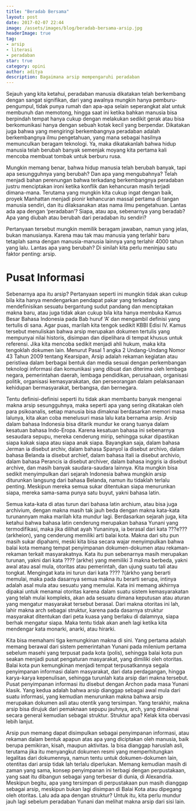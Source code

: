 ```yaml
---
title: "Beradab Bersama"
layout: post
date: 2017-02-07 22:44
image: /assets/images/blog/beradab-bersama-arsip.jpg
headerImage: true
tag:
- arsip
- literasi
- peradaban
star: true
category: opini
author: aditya
description: Bagaimana arsip mempengaruhi peradaban
---
```


Sejauh yang kita ketahui, peradaban manusia dikatakan telah berkembang dengan sangat signifikan, dari yang awalnya mungkin hanya pemburu-pengumpul, tidak punya rumah dan apa-apa selain seperangkat alat untuk membunuh dan memotong, hingga saat ini ketika bahkan manusia bisa berpindah tempat hanya cukup dengan melakukan sedikit gerak atau bisa berkomunikasi hanya dengan sebuah kotak kecil yang berpendar. Dikatakan juga bahwa yang mengiringi berkembangnya peradaban adalah berkembangnya ilmu pengetahuan, yang mana sebagai hasilnya memunculkan beragam teknologi. Ya, maka dikatakanlah bahwa hidup manusia telah berubah banyak semenjak moyang kita pertama kali mencoba membuat tombak untuk berburu rusa.

Mungkin memang benar, bahwa hidup manusia telah berubah banyak, tapi apa sesungguhnya yang berubah? Dan apa yang mengubahnya? Telah menjadi bahan perenungan bahwa terkadang berkembangnya peradaban justru menciptakan ironi ketika konflik dan kehancuran masih terjadi dimana-mana. Terutama yang mungkin kita cukup ingat dengan baik, proyek Manhattan menjadi pionir kehancuran massal pertama di tangan manusia sendiri, dan itu dilaksanakan atas nama ilmu pengetahuan. Lantas ada apa dengan ‘peradaban’? Siapa, atau apa, sebenarnya yang beradab? Apa yang diubah atau berubah dari peradaban itu sendiri? 

Pertanyaan tersebut mungkin memilik beragam jawaban, namun yang jelas, bukan manusianya. Karena mau tak mau manusia yang terlahir baru tetaplah sama dengan manusia-manusia lainnya yang terlahir 4000 tahun yang lalu. Lantas apa yang berubah? Di sinilah kita perlu meninjau satu faktor penting: arsip.

# Pusat Informasi

Sebenarnya apa itu arsip? Pertanyaan seperti ini mungkin tidak akan cukup bila kita hanya mendengarkan pendapat pakar yang terkadang mendefinisikan sesuatu bergantung sudut pandang dan menciptakan makna baru, atau juga tidak akan cukup bila kita hanya membuka Kamus Besar Bahasa Indonesia pada Bab huruf ‘A’ dan mengambil definisi yang tertulis di sana. Agar puas, marilah kita tengok sedikit KBBI Edisi IV. Kamus tersebut menuliskan bahwa arsip merupakan dokumen tertulis yang mempunyai nilai historis, disimpan dan dipelihara di tempat khusus untuk referensi. Jika kita mencoba sedikit menjadi ahli hukum, maka kita tengoklah dokumen lain. Menurut Pasal 1 angka 2 Undang-Undang Nomor 43 Tahun 2009 tentang Kearsipan, Arsip adalah rekaman kegiatan atau peristiwa dalam berbagai bentuk dan media sesuai dengan perkembangan teknologi informasi dan komunikasi yang dibuat dan diterima oleh lembaga negara, pemerintahan daerah, lembaga pendidikan, perusahaan, organisasi politik, organisasi kemasyarakatan, dan perseorangan dalam pelaksanaan kehidupan bermasyarakat, berbangsa, dan bernegara.

Tentu definisi-definisi seperti itu tidak akan membantu banyak mengenai makna arsip sesungguhnya, maka seperti apa yang sering dikatakan oleh para psikoanalis, setiap manusia bisa dimaknai berdasarkan memori masa lalunya, kita akan coba menelusuri masa lalu kata bernama arsip. Arsip dalam bahasa Indonesia bisa ditarik mundur ke orang tuanya dalam kesatuan bahasa Indo-Eropa. Karena kesatuan bahasa ini sebenarnya sesaudara sepupu, mereka cenderung mirip, sehingga sukar dipastikan siapa kakak siapa atau siapa anak siapa. Bayangkan saja, dalam bahasa Jerman ia disebut archiv, dalam bahasa Spanyol ia disebut archivo, dalam bahasa Belanda ia disebut archief, dalam bahasa Itali ia disebut archivio, dalam bahasa Perancis ia disebut archiver, dalam bahasa inggris ia disebut archive, dan masih banyak saudara-saudara lainnya. Kita mungkin bisa sedikit menyimpulkan dari sejarah Indonesia bahwa mungkin arsip diturunkan langsung dari bahasa Belanda, namun itu tidaklah terlalu penting. Meskipun mereka semua sukar ditentukan siapa menurunkan siapa, mereka sama-sama punya satu buyut, yakni bahasa latin.

Semua kata-kata di atas turun dari bahasa latin archium, atau bisa juga archivium, dengan makna masih tak jauh beda dengan makna kata-kata turunannyam maka marilah kita mundur lagi. Berdasarkan sejarah juga, kita ketahui bahwa bahasa latin cenderung merupakan bahasa Yunani yang termodifikasi, maka jika dilihat ayah Yunaninya, ia berasal dari kata ???e??? (arkheion), yang cenderung memiliki arti balai kota. Makna dari situ pun masih sukar dipahami, meski kita bisa secara wajar menyimpulkan bahwa balai kota memang tempat penyimpanan dokumen-dokumen atau rekaman-rekaman terkait masyarakatnya. Kata itu pun sebenarnya masih merupakan turunan, yakni dari kata ???? (arkhe) yang memiliki 3 makna berbeda, yakni awal atau asal mula, otoritas atau pemerintah, dan ujung suatu tali atau tongkat. Mengingat kata ini turun dari kata ???? ?(árkho yang berarti memulai, maka pada dasarnya semua makna itu berarti serupa, intinya adalah asal mula atau sesuatu yang memulai. Kata ini memang akhirnya dipakai untuk menamai otoritas karena dalam suatu sistem kemasyarakatan yang telah mulai kompleks, akan ada sesuatu dimana keputusan atau aturan yang mengatur masyarakat tersebut berasal. Dari makna otoritas ini lah, lahir makna arch sebagai struktur, karena pada dasarnya struktur masyarakat ditentukan dari peta kuasa yang berlaku di dalamnya, siapa berhak mengatur siapa. Maka tentu tidak akan aneh lagi ketika kita mendengar kata monarki, anarki, atau hirarki.

Kita bisa memahami tiga kemungkinan makna di sini. Yang pertama adalah memang berawal dari sistem pemerintahan Yunani pada milenium pertama sebelum masehi yang terpusat pada kota (polis), sehingga balai kota pun seakan menjadi pusat pengaturan masyarakat, yang dimiliki oleh otoritas. Balai kota pun kemungkinan menjadi tempat terpusatkannya segala penyimpanan informasi dalam masyarakat, dari data perdagangan, hingga karya-karya kepenulisan, sehingga turunlah kata arsip dari makna tersebut. Pusat penyimpanan informasi itu disebut dengan Archon pada masa Yunani klasik. Yang kedua adalah bahwa arsip dianggap sebagai awal mula dari suatu informasi, yang kemudian menurunkan makna bahwa arsip merupakan dokumen asli atau otentik yang tersimpan. Yang terakhir, makna arsip bisa dirujuk dari pemaknaan sepupu jauhnya, arch, yang dimaknai secara general kemudian sebagai struktur. Struktur apa? Kelak kita obervasi lebih lanjut.

Arsip pun memang dapat disimpulkan sebagai penyimpanan informasi, atau rekaman dalam bentuk apapun atas apa yang diciptakan oleh manusia, baik berupa pemikiran, kisah, maupun aktivitas. Ia bisa dianggap haruslah asli, terutama jika itu menyangkut dokumen resmi yang memperhitungkan legalitas dari dokumennya, namun tentu untuk dokumen-dokumen lain, otentitas dari arsip tidak lah terlalu diperlukan. Memang kemudian masih di zaman yang sama, konsep penyimpanan ini terbagi dengan perpustakaan, yang saat itu dibangun sebagai yang terbesar di dunia, di Alexandria. Meskipun begitu, apa yang tersimpan di perpustakaan pun masih dianggap sebagai arsip, meskipun bukan lagi disimpan di Balai Kota atau dipegang oleh otoritas. Lalu ada apa dengan struktur? Untuk itu, kita perlu mundur jauh lagi sebelum peradaban Yunani dan melihat makna arsip dari sisi lain.

